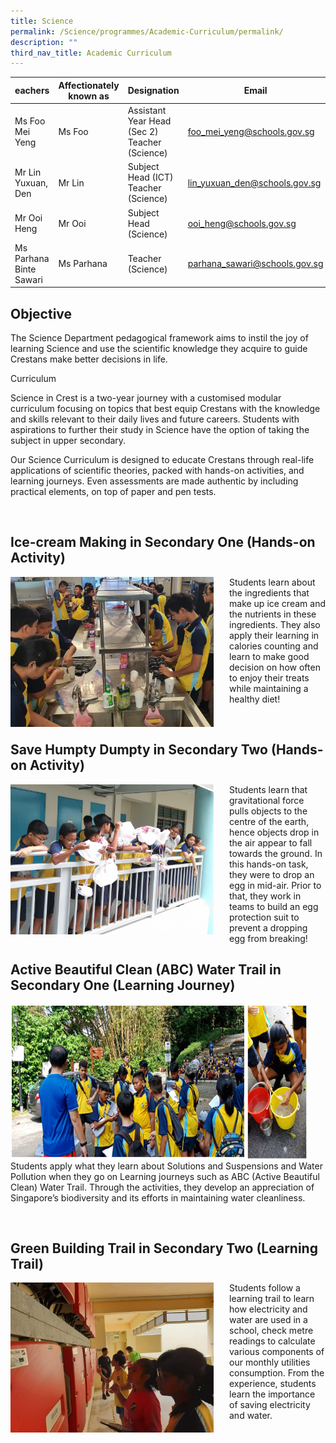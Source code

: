 ```yaml
---
title: Science
permalink: /Science/programmes/Academic-Curriculum/permalink/
description: ""
third_nav_title: Academic Curriculum
---
```

| eachers | Affectionately<br>known as | Designation | Email |
|---|---|---|---|
| Ms Foo Mei Yeng | Ms Foo | Assistant Year Head<br>(Sec 2)<br>Teacher (Science) | foo_mei_yeng@schools.gov.sg |
| Mr Lin Yuxuan, Den | Mr Lin | Subject Head (ICT) <br>Teacher (Science) |  lin_yuxuan_den@schools.gov.sg |
| Mr Ooi Heng | Mr Ooi | Subject Head (Science) | ooi_heng@schools.gov.sg |
| Ms Parhana Binte Sawari | Ms Parhana | Teacher (Science) | parhana_sawari@schools.gov.sg |

Objective
---------

The Science Department pedagogical framework aims to instil the joy of learning Science and use the scientific knowledge they acquire to guide Crestans make better decisions in life.

Curriculum  

Science in Crest is a two-year journey with a customised modular curriculum focusing on topics that best equip Crestans with the knowledge and skills relevant to their daily lives and future careers. Students with aspirations to further their study in Science have the option of taking the subject in upper secondary. 

Our Science Curriculum is designed to educate Crestans through real-life applications of scientific theories, packed with hands-on activities, and learning journeys. Even assessments are made authentic by including practical elements, on top of paper and pen tests.

<br>

Ice-cream Making in Secondary One (Hands-on Activity)
-----------------------------------------------------

<img src="/images/sci1.jpg" style="width:325px;height:240px;margin-right:25px;" align = "left">Students learn about the ingredients that make up ice cream and the nutrients in these ingredients. They also apply their learning in calories counting and learn to make good decision on how often to enjoy their treats while maintaining a healthy diet!

<br>

Save Humpty Dumpty in Secondary Two (Hands-on Activity)
-------------------------------------------------------

<img src="/images/sci2.jpg" style="width:325px;height:240px;margin-right:25px;" align = "left">Students learn that gravitational force pulls objects to the centre of the earth, hence objects drop in the air appear to fall towards the ground. In this hands-on task, they were to drop an egg in mid-air. Prior to that, they work in teams to build an egg protection suit to prevent a dropping egg from breaking!

Active Beautiful Clean (ABC) Water Trail in Secondary One (Learning Journey)
----------------------------------------------------------------------------

<img src="/images/sci2.png" style="width:475px;height:250px;margin-right:25px;" align = "left">Students apply what they learn about Solutions and Suspensions and Water Pollution when they go on Learning journeys such as ABC (Active Beautiful Clean) Water Trail. Through the activities, they develop an appreciation of Singapore’s biodiversity and its efforts in maintaining water cleanliness.  

<br>

Green Building Trail in Secondary Two (Learning Trail)
------------------------------------------------------

<img src="/images/sci3.jpg" style="width:325px;height:240px;margin-right:25px;" align = "left">Students follow a learning trail to learn how electricity and water are used in a school, check metre readings to calculate various components of our monthly utilities consumption. From the experience, students learn the importance of saving electricity and water.